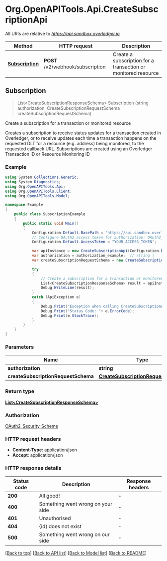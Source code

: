 # Org.OpenAPITools.Api.CreateSubscriptionApi

All URIs are relative to *https://api.sandbox.overledger.io*

Method | HTTP request | Description
------------- | ------------- | -------------
[**Subscription**](CreateSubscriptionApi.md#subscription) | **POST** /v2/webhook/subscription | Create a subscription for a transaction or monitored resource 



## Subscription

> List&lt;CreateSubscriptionResponseSchema&gt; Subscription (string authorization, CreateSubscriptionRequestSchema createSubscriptionRequestSchema)

Create a subscription for a transaction or monitored resource 

Creates a subscription to receive status updates for a transaction created in Overledger, or to receive updates each time a transaction happens on the requested DLT for a resource (e.g. address) being monitored, to the requested callback URL.  Subscriptions are created using an Overledger Transaction ID or Resource Monitoring ID

### Example

```csharp
using System.Collections.Generic;
using System.Diagnostics;
using Org.OpenAPITools.Api;
using Org.OpenAPITools.Client;
using Org.OpenAPITools.Model;

namespace Example
{
    public class SubscriptionExample
    {
        public static void Main()
        {
            Configuration.Default.BasePath = "https://api.sandbox.overledger.io";
            // Configure OAuth2 access token for authorization: OAuth2_Security_Scheme
            Configuration.Default.AccessToken = "YOUR_ACCESS_TOKEN";

            var apiInstance = new CreateSubscriptionApi(Configuration.Default);
            var authorization = authorization_example;  // string | 
            var createSubscriptionRequestSchema = new CreateSubscriptionRequestSchema(); // CreateSubscriptionRequestSchema | 

            try
            {
                // Create a subscription for a transaction or monitored resource 
                List<CreateSubscriptionResponseSchema> result = apiInstance.Subscription(authorization, createSubscriptionRequestSchema);
                Debug.WriteLine(result);
            }
            catch (ApiException e)
            {
                Debug.Print("Exception when calling CreateSubscriptionApi.Subscription: " + e.Message );
                Debug.Print("Status Code: "+ e.ErrorCode);
                Debug.Print(e.StackTrace);
            }
        }
    }
}
```

### Parameters


Name | Type | Description  | Notes
------------- | ------------- | ------------- | -------------
 **authorization** | **string**|  | 
 **createSubscriptionRequestSchema** | [**CreateSubscriptionRequestSchema**](CreateSubscriptionRequestSchema.md)|  | 

### Return type

[**List&lt;CreateSubscriptionResponseSchema&gt;**](CreateSubscriptionResponseSchema.md)

### Authorization

[OAuth2_Security_Scheme](../README.md#OAuth2_Security_Scheme)

### HTTP request headers

- **Content-Type**: application/json
- **Accept**: application/json


### HTTP response details
| Status code | Description | Response headers |
|-------------|-------------|------------------|
| **200** | All good! |  -  |
| **400** | Something went wrong on your side |  -  |
| **401** | Unauthorised |  -  |
| **404** | {id} does not exist |  -  |
| **500** | Something went wrong on our side |  -  |

[[Back to top]](#)
[[Back to API list]](../README.md#documentation-for-api-endpoints)
[[Back to Model list]](../README.md#documentation-for-models)
[[Back to README]](../README.md)

